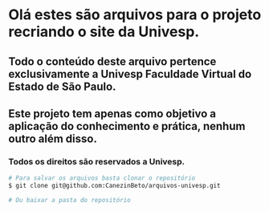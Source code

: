 # Olá estes são arquivos para o projeto recriando o site da Univesp.

## Todo o conteúdo deste arquivo pertence exclusivamente a Univesp Faculdade Virtual do Estado de São Paulo.

## Este projeto tem apenas como objetivo a aplicação do conhecimento e prática, nenhum outro além disso.

### Todos os direitos são reservados a Univesp.

```bash
# Para salvar os arquivos basta clonar o repositório
$ git clone git@github.com:CanezinBeto/arquivos-univesp.git

# Ou baixar a pasta do repositório
```
